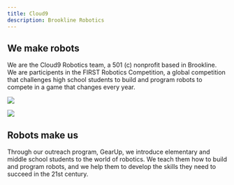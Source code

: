 ```yaml
---
title: Cloud9
description: Brookline Robotics
---
```


<div class="parted">
<div>

## We make robots

We are the Cloud9 Robotics team, a 501 (c) nonprofit based in Brookline. We are participents in the FIRST Robotics Competition, a global competition that challenges high school students to build and program robots to compete in a game that changes every year.

</div>

![](/media/us.webp)

</div>

<div class="parted">

![](/media/gearup.jpg)

<div>

## Robots make us

Through our outreach program, GearUp, we introduce elementary and middle school students to the world of robotics. We teach them how to build and program robots, and we help them to develop the skills they need to succeed in the 21st century.

</div>
</div>
